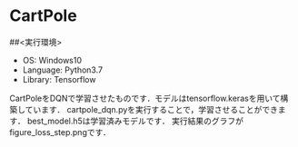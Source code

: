 # CartPole
##<実行環境>
- OS: Windows10
- Language: Python3.7
- Library: Tensorflow

CartPoleをDQNで学習させたものです．モデルはtensorflow.kerasを用いて構築しています．
cartpole_dqn.pyを実行することで，学習させることができます．
best_model.h5は学習済みモデルです．
実行結果のグラフがfigure_loss_step.pngです．
